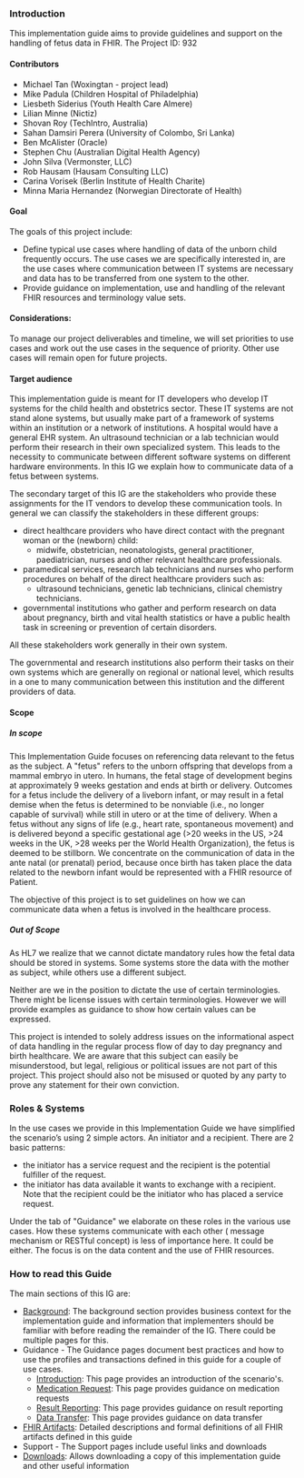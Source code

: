 ### Introduction

This implementation guide aims to provide guidelines and support on the handling of fetus data in FHIR. The Project ID: 932

#### Contributors

- Michael Tan (Woxingtan - project lead)
- Mike Padula (Children Hospital of Philadelphia)
- Liesbeth Siderius (Youth Health Care Almere)
- Lilian Minne (Nictiz)
- Shovan Roy (TechIntro, Australia)
- Sahan Damsiri Perera (University of Colombo, Sri Lanka)
- Ben McAlister (Oracle)
- Stephen Chu (Australian Digital Health Agency)
- John Silva (Vermonster, LLC)
- Rob Hausam (Hausam Consulting LLC)
- Carina Vorisek (Berlin Institute of Health Charite)
- Minna Maria Hernandez (Norwegian Directorate of Health)

#### Goal

The goals of this project include:

- Define typical use cases where handling of data of the unborn child frequently occurs. The use cases we are specifically interested in, are the use cases where communication between IT systems are necessary and data has to be transferred from one system to the other.
- Provide guidance on implementation, use and handling of the relevant FHIR resources and terminology value sets.

#### Considerations:

To manage our project deliverables and timeline, we will set priorities to use cases and work out the use cases in the sequence of priority. Other use cases will remain open for future projects.

#### Target audience

This implementation guide is meant for IT developers who develop IT systems for the child health and obstetrics sector. These IT systems are not stand alone systems, but usually make part of a framework of systems within an institution or a network of institutions. A hospital would have a general EHR system. An ultrasound technician or a lab technician would perform their research in their own specialized system. This leads to the necessity to communicate between different software systems on different hardware environments. In this IG we explain how to communicate data of a fetus between systems.

The secondary target of this IG are the stakeholders who provide these assignments for the IT vendors to develop these communication tools.
In general we can classify the stakeholders in these different groups:

- direct healthcare providers who have direct contact with the pregnant woman or the (newborn) child:
  - midwife, obstetrician, neonatologists, general practitioner, paediatrician, nurses and other relevant healthcare professionals.
- paramedical services, research lab technicians and nurses who perform procedures on behalf of the direct healthcare providers such as:
  - ultrasound technicians, genetic lab technicians, clinical chemistry technicians.
- governmental institutions who gather and perform research on data about pregnancy, birth and vital health statistics or have a public health task in screening or prevention of certain disorders.

All these stakeholders work generally in their own system.

The governmental and research institutions also perform their tasks on their own systems which are generally on regional or national level, which results in a one to many communication between this institution and the different providers of data.

#### Scope

##### In scope

This Implementation Guide focuses on referencing data relevant to the fetus as the subject. A "fetus" refers to the unborn offspring that develops from a mammal embryo in utero. In humans, the fetal stage of development begins at approximately 9 weeks gestation and ends at birth or delivery. Outcomes for a fetus include the delivery of a liveborn infant, or may result in a fetal demise when the fetus is determined to be nonviable (i.e., no longer capable of survival) while still in utero or at the time of delivery. When a fetus without any signs of life (e.g., heart rate, spontaneous movement) and is delivered beyond a specific gestational age (>20 weeks in the US, >24 weeks in the UK, >28 weeks per the World Health Organization), the fetus is deemed to be stillborn. We concentrate on the communication of data in the ante natal (or prenatal) period, because once birth has taken place the data related to the newborn infant would be represented with a FHIR resource of Patient.

The objective of this project is to set guidelines on how we can communicate data when a fetus is involved in the healthcare process.

##### Out of Scope

As HL7 we realize that we cannot dictate mandatory rules how the fetal data should be stored in systems. Some systems store the data with the mother as subject, while others use a different subject.

Neither are we in the position to dictate the use of certain terminologies. There might be license issues with certain terminologies. However we will provide examples as guidance to show how certain values can be expressed.

This project is intended to solely address issues on the informational aspect of data handling in the regular process flow of day to day pregnancy and birth healthcare. We are aware that this subject can easily be misunderstood, but legal, religious or political issues are not part of this project. This project should also not be misused or quoted by any party to prove any statement for their own conviction.

### Roles & Systems

In the use cases we provide in this Implementation Guide we have simplified the scenario’s using 2 simple actors. An initiator and a recipient. There are 2 basic patterns:

- the initiator has a service request and the recipient is the potential fulfiller of the request.
- the initiator has data available it wants to exchange with a recipient. Note that the recipient could be the initiator who has placed a service request.

Under the tab of "Guidance" we elaborate on these roles in the various use cases.
How these systems communicate with each other ( message mechanism or RESTful concept) is less of importance here. It could be either. The focus is on the data content and the use of FHIR resources.

### How to read this Guide

The main sections of this IG are:

- [Background](background.html): The background section provides business context for the implementation guide and information that implementers should be
  familiar with before reading the remainder of the IG. There could be multiple pages for this.
- Guidance - The Guidance pages document best practices and how to use the profiles and transactions defined in this guide for a couple of use cases.
  - [Introduction](guidance.html): This page provides an introduction of the scenario's.
  - [Medication Request](use-case1-medication-request.html): This page provides guidance on medication requests
  - [Result Reporting](use-case2-result-reporting.html): This page provides guidance on result reporting
  - [Data Transfer](use-case3-data-transfer.html): This page provides guidance on data transfer
- [FHIR Artifacts](artifacts.html): Detailed descriptions and formal definitions of all FHIR artifacts defined in this guide
- Support - The Support pages include useful links and downloads
- [Downloads](downloads.html): Allows downloading a copy of this implementation guide and other useful information
